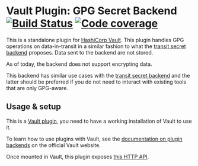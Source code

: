 # Vault Plugin: GPG Secret Backend [![Build Status](https://github.com/trishankatdatadog/vault-gpg-plugin/workflows/CI/badge.svg)](https://github.com/trishankatdatadog/vault-gpg-plugin/actions?query=workflow%3ACI) [![Code coverage](https://codecov.io/gh/trishankatdatadog/vault-gpg-plugin/branch/master/graph/badge.svg)](https://codecov.io/gh/trishankatdatadog/vault-gpg-plugin)

This is a standalone plugin for [HashiCorp Vault](https://www.github.com/hashicorp/vault).
This plugin handles GPG operations on data-in-transit in a similar fashion to what the
[transit secret backend](https://www.vaultproject.io/docs/secrets/transit) proposes.
Data sent to the backend are not stored.

As of today, the backend does not support encrypting data.

This backend has similar use cases with the [transit secret backend](https://www.vaultproject.io/docs/secrets/transit)
and the latter should be preferred if you do not need to interact with existing tools that are only GPG-aware.

## Usage & setup

This is a [Vault plugin](https://www.vaultproject.io/docs/internals/plugins.html), you need to have a working installation
of Vault to use it.

To learn how to use plugins with Vault, see the [documentation on plugin backends](https://www.vaultproject.io/docs/plugin)
on the official Vault website.

Once mounted in Vault, this plugin exposes [this HTTP API](docs/http-api.md).

